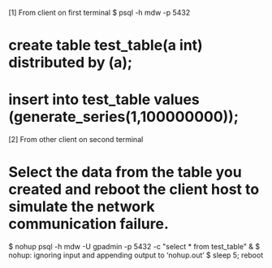 [1] From client on first terminal
$ psql -h mdw -p 5432
# create table test_table(a int) distributed by (a);
# insert into test_table values (generate_series(1,100000000));

[2] From other client on second terminal
# Select the data from the table you created and reboot the client host to simulate the network communication failure.
$ nohup psql -h mdw -U gpadmin -p 5432 -c "select * from test_table" &
$ nohup: ignoring input and appending output to ‘nohup.out’
$ sleep 5; reboot

